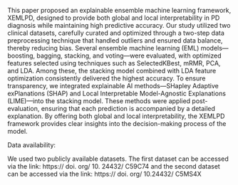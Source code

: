This paper proposed an explainable ensemble machine learning framework, XEMLPD, designed to provide both global and local interpretability in PD diagnosis while maintaining high predictive accuracy. Our study utilized two clinical datasets, carefully curated and optimized through a two-step data preprocessing technique that handled outliers and ensured data balance, thereby reducing bias. Several ensemble machine learning (EML) models—boosting, bagging, stacking, and voting—were evaluated, with optimized features selected using techniques such as SelectedKBest, mRMR, PCA, and LDA. Among these, the stacking model combined with LDA feature optimization consistently delivered the highest accuracy. To ensure transparency, we integrated explainable AI methods—SHapley Adaptive exPlanations (SHAP) and Local Interpretable Model-Agnostic Explanations (LIME)—into the stacking model. These methods were applied post-evaluation, ensuring that each prediction is accompanied by a detailed explanation. By offering both global and local interpretability, the XEMLPD framework provides clear insights into the decision-making process of the model. 

Data availability:

We used two publicly available datasets. The first dataset can be accessed via the link: https:// doi. org/ 10. 24432/ C59C74 and the second dataset can be accessed via the link: https:// doi. org/ 10.24432/ C5MS4X
